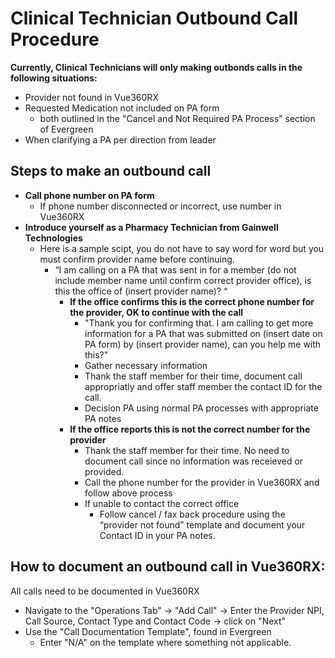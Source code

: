 # Clinical Technician Outbound Call Procedure

**Currently, Clinical Technicians will only making outbonds calls in the following situations:**

   - Provider not found in Vue360RX
   - Requested Medication not included on PA form
       - both outlined in the "Cancel and Not Required PA Process" section of Evergreen
   - When clarifying a PA per direction from leader 

## Steps to make an outbound call

- **Call phone number on PA form**
  - If phone number disconnected or incorrect, use number in Vue360RX
- **Introduce yourself as a Pharmacy Technician from Gainwell Technologies**
  - Here is a sample scipt, you do not have to say word for word but you must confirm provider name before continuing. 
    - “I am calling on a PA that was sent in for a member (do not include member name until confirm correct provider office), is this the office of (insert provider name)? “
      -  **If the office confirms this is the correct phone number for the provider, OK to continue with the call**
          - "Thank you for confirming that. I am calling to get more information for a PA that was submitted on (insert date on PA form) by (insert provider name), can you help me with this?"
          - Gather necessary information
          - Thank the staff member for their time, document call appropriatly and offer staff member the contact ID for the call.
          - Decision PA using normal PA processes with appropriate PA notes
      -  **If the office reports this is not the correct number for the provider**
          - Thank the staff member for their time. No need to document call since no information was receieved or provided.
          - Call the phone number for the provider in Vue360RX and follow above process
          - If unable to contact the correct office
              - Follow cancel / fax back procedure using the “provider not found” template and document your Contact ID in your PA notes.  
       
## How to document an outbound call in Vue360RX: 

All calls need to be documented in Vue360RX
- Navigate to the "Operations Tab" -> "Add Call" -> Enter the Provider NPI, Call Source, Contact Type and Contact Code -> click on "Next" 
- Use the "Call Documentation Template", found in Evergreen
    -  Enter "N/A" on  the template where something not applicable.
